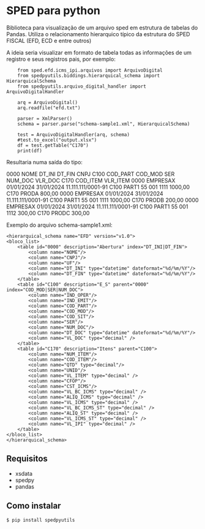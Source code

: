 # SPED para python

Biblioteca para visualização de um arquivo sped em estrutura de tabelas do Pandas.
Utiliza o relacionamento hierarquico típico da estrutura do SPED FISCAL (EFD, ECD e entre outros)

A ideia seria visualizar em formato de tabela todas as informações de um registro e seus registros pais, por exemplo:

        from sped.efd.icms_ipi.arquivos import ArquivoDigital
        from spedpyutils.biddings.hierarquical_schema import HierarquicalSchema
        from spedpyutils.arquivo_digital_handler import ArquivoDigitalHandler
        
        arq = ArquivoDigital()        
        arq.readfile("efd.txt") 

        parser = XmlParser()
        schema = parser.parse("schema-sample1.xml", HierarquicalSchema)

        test = ArquivoDigitalHandler(arq, schema)
        #test.to_excel("output.xlsx")
        df = test.getTable("C170")
        print(df)

Resultaria numa saída do tipo:

0000    NOME        DT_INI      DT_FIN      CNPJ                C100    COD_PART    COD_MOD SER NUM_DOC VLR_DOC C170    COD_ITEM    VLR_ITEM
0000    EMPRESAX    01/01/2024  31/01/2024  11.111.111/0001-91  C100    PART1       55      001 1111    1000,00 C170    PRODA       800,00 
0000    EMPRESAX    01/01/2024  31/01/2024  11.111.111/0001-91  C100    PART1       55      001 1111    1000,00 C170    PRODB       200,00 
0000    EMPRESAX    01/01/2024  31/01/2024  11.111.111/0001-91  C100    PART1       55      001 1112    300,00  C170    PRODC       300,00 

Exemplo do arquivo schema-sample1.xml:

    <hierarquical_schema name="EFD" version="v1.0">
	<bloco_list>
		<table id="0000" description="Abertura" index="DT_INI|DT_FIN">
			<column name="NOME"/>
			<column name="CNPJ"/>
			<column name="UF"/>
			<column name="DT_INI" type="datetime" dateformat="%d/%m/%Y"/>
			<column name="DT_FIN" type="datetime" dateformat="%d/%m/%Y"/>
		</table>
		<table id="C100" description="E_S" parent="0000" index="COD_MOD|SER|NUM_DOC">
			<column name="IND_OPER"/>
			<column name="IND_EMIT"/>
			<column name="COD_PART"/>
			<column name="COD_MOD"/>
			<column name="COD_SIT"/>
			<column name="SER"/>
			<column name="NUM_DOC"/>
			<column name="DT_DOC" type="datetime" dateformat="%d/%m/%Y"/>
			<column name="VL_DOC" type="decimal" />
		</table>
		<table id="C170" description="Itens" parent="C100">
			<column name="NUM_ITEM"/>
			<column name="COD_ITEM"/>
			<column name="QTD" type="decimal"/>
			<column name="UNID"/>
			<column name="VL_ITEM" type="decimal" />
			<column name="CFOP"/>
			<column name="CST_ICMS"/>
			<column name="VL_BC_ICMS" type="decimal" />
			<column name="ALIQ_ICMS" type="decimal" />
			<column name="VL_ICMS" type="decimal" />
			<column name="VL_BC_ICMS_ST" type="decimal" />
			<column name="ALIQ_ST" type="decimal" />
			<column name="VL_ICMS_ST" type="decimal" />
			<column name="VL_IPI" type="decimal" />
		</table>		
	</bloco_list>
    </hierarquical_schema>

## Requisitos

- xsdata
- spedpy
- pandas

## Como instalar

    $ pip install spedpyutils